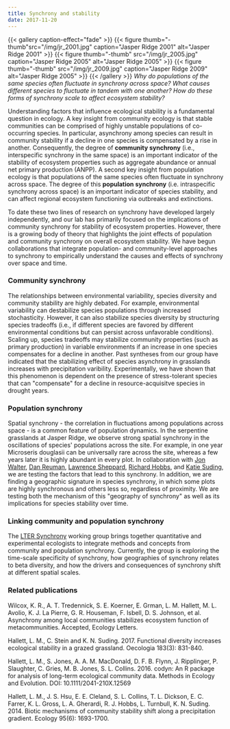 ```yaml
---
title: Synchrony and stability
date: 2017-11-20
---
```



{{< gallery caption-effect="fade" >}}
  {{< figure  thumb="-thumb"src="/img/jr_2001.jpg" caption="Jasper Ridge 2001" alt="Jasper Ridge 2001" >}}
  {{< figure thumb="-thumb" src="/img/jr_2005.jpg" caption="Jasper Ridge 2005" alt="Jasper Ridge 2005" >}}
  {{< figure thumb="-thumb" src="/img/jr_2009.jpg" caption="Jasper Ridge 2009" alt="Jasper Ridge 2005" >}}
{{< /gallery >}}
_Why do populations of the same species often fluctuate in synchrony across space? What causes different species to fluctuate in tandem with one another? How do these forms of synchrony scale to affect ecosystem stability?_


<!--more-->
Understanding factors that influence ecological stability is a fundamental question in ecology. A  key insight from community ecology is that stable communities can be comprised of highly unstable populations of co-occurring species. In particular, asynchrony among species can result in community stability if a decline in one species is compensated by a rise in another. Consequently, the degree of __community synchrony__ (i.e., interspecific synchrony in the same space) is an important indicator of the stability of ecosystem properties such as aggregate abundance or annual net primary production (ANPP). A second key insight from population ecology is that populations of the same species often fluctuate in synchrony across space. The degree of this __population synchrony__ (i.e. intraspecific synchrony across space) is an important indicator of species stability, and can affect regional ecosystem functioning via outbreaks and extinctions.

To date these two lines of research on synchrony have developed largely independently, and our lab has primarily focused on the implications of community synchrony for stability of ecosystem properties. However, there is a growing body of theory that highlights the joint effects of population and community synchrony on overall ecosystem stability. We have begun collaborations that integrate population- and community-level approaches to synchrony to empirically understand the causes and effects of synchrony over space and time.


### Community synchrony
The relationships between environmental variability, species diversity and community stability are highly debated. For example, environmental variability can destabilize species populations through increased stochasticity. However, it can also stabilize species diversity by structuring species tradeoffs (i.e., if different species are favored by different environmental conditions but can persist across unfavorable conditions). Scaling up, species tradeoffs may stabilize community properties (such as primary production) in variable environments if an increase in one species compensates for a decline in another. Past syntheses from our group have indicated that the stabilizing effect of species asynchrony in grasslands increases with precipitation varibility. Experimentally, we have shown that this phenomenon is dependent on the presence of stress-tolerant species that can "compensate" for a decline in resource-acquisitve species in drought years. 

### Population synchrony
Spatial synchrony - the correlation in fluctuations among populations across space - is a common feature of population dynamics. In the serpentine grasslands at Jasper Ridge, we observe strong spatial synchrony in the oscillations of species' populations across the site. For example, in one year Microseris douglasii can be universally rare across the site, whereas a few years later it is highly abundant in every plot. In collaboration with [Jon Walter](https://sites.google.com/site/jwalterecology/home), [Dan Reuman](http://www.reumanlab.res.ku.edu/), [Lawrence Sheppard](http://www.reumanlab.res.ku.edu/people/), [Richard Hobbs](http://www.erie-research.org/), and [Katie Suding](https://www.colorado.edu/sudinglab/), we are testing the factors that lead to this synchrony. In addition, we are finding a geographic signature in species synchrony, in which some plots are highly synchronous and others less so, regardless of proximity. We are testing both the mechanism of this "geography of synchrony" as well as its implications for species stability over time.     

### Linking community and population synchrony
The [LTER Synchrony]( https://www.nceas.ucsb.edu/featured/hallett) working group brings together quantitative and experimental ecologists to integrate methods and concepts from community and population synchrony. Currently, the group is exploring the time-scale specificity of synchrony, how geographies of synchrony relates to beta diversity, and how the drivers and consequences of synchrony shift at different spatial scales.

### Related publications

Wilcox, K. R., A. T. Tredennick, S. E. Koerner, E. Grman, L. M. 
Hallett, M. L. Avolio, K. J. La Pierre, G. R. Houseman, F. Isbell, D. S. Johnson, et al. Asynchrony among local communities stabilizes ecosystem function of metacommunities. Accepted, Ecology Letters.

Hallett, L. M., C. Stein and K. N. Suding. 2017. Functional diversity increases ecological stability in a grazed grassland. Oecologia 183(3): 831-840.

Hallett, L. M., S. Jones, A. A. M. MacDonald, D. F. B. Flynn, J. Ripplinger, P. Slaughter, C. Gries, M. B. Jones, S. L. Collins. 2016. codyn: An R package for analysis of long-term ecological community data. Methods in Ecology and Evolution. DOI: 10.1111/2041-210X.12569

Hallett, L. M., J. S. Hsu, E. E. Cleland, S. L. Collins, T. L. Dickson, E. C. Farrer, K. L. Gross, L. A. Gherardi, R. J. Hobbs, L. Turnbull, K. N. Suding. 2014. Biotic mechanisms of community stability shift along a precipitation gradient. Ecology 95(6): 1693-1700.


<!--more-->